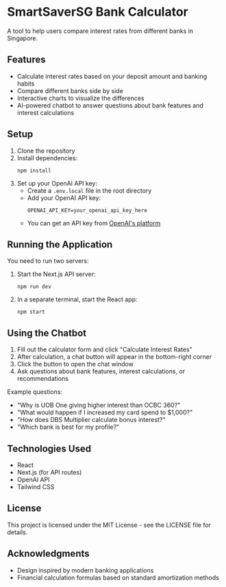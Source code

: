 # SmartSaverSG Bank Calculator

A tool to help users compare interest rates from different banks in Singapore.

## Features

- Calculate interest rates based on your deposit amount and banking habits
- Compare different banks side by side
- Interactive charts to visualize the differences
- AI-powered chatbot to answer questions about bank features and interest calculations

## Setup

1. Clone the repository
2. Install dependencies:
   ```
   npm install
   ```
3. Set up your OpenAI API key:
   - Create a `.env.local` file in the root directory
   - Add your OpenAI API key:
     ```
     OPENAI_API_KEY=your_openai_api_key_here
     ```
   - You can get an API key from [OpenAI's platform](https://platform.openai.com/api-keys)

## Running the Application

You need to run two servers:

1. Start the Next.js API server:
   ```
   npm run dev
   ```

2. In a separate terminal, start the React app:
   ```
   npm start
   ```

## Using the Chatbot

1. Fill out the calculator form and click "Calculate Interest Rates"
2. After calculation, a chat button will appear in the bottom-right corner
3. Click the button to open the chat window
4. Ask questions about bank features, interest calculations, or recommendations

Example questions:
- "Why is UOB One giving higher interest than OCBC 360?"
- "What would happen if I increased my card spend to $1,000?"
- "How does DBS Multiplier calculate bonus interest?"
- "Which bank is best for my profile?"

## Technologies Used

- React
- Next.js (for API routes)
- OpenAI API
- Tailwind CSS

## License

This project is licensed under the MIT License - see the LICENSE file for details.

## Acknowledgments

- Design inspired by modern banking applications
- Financial calculation formulas based on standard amortization methods
